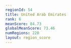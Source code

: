 ```yaml
---
regionId: 54
title: United Arab Emirates
rank: 6
meanScore: 84.73
globalMeanScore: 73.46
numRegions: 220
layout: region_score
---
```

